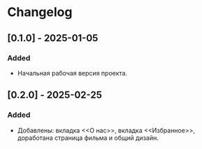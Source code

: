 # Changelog

## [0.1.0] - 2025-01-05
### Added
- Начальная рабочая версия проекта.

## [0.2.0] - 2025-02-25
### Added
- Добавлены: вкладка <<О нас>>, вкладка <<Избранное>>, доработана страница фильма и общий дизайн.

